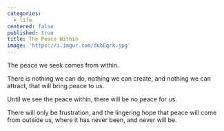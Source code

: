 ```yaml
---
categories:
  - life
centered: false
published: true
title: The Peace Within
image: 'https://i.imgur.com/dubEqrk.jpg'
---
```

The peace we seek
comes from within.

There is nothing we can do,
nothing we can create,
and nothing we can attract,
that will bring peace to us.

Until we see the peace within,
there will be no peace for us.

There will only be frustration,
and the lingering hope
that peace will come 
from outside us,
where it has never been,
and never will be.

